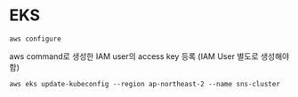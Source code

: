 # EKS

```shell
aws configure
```
aws command로 생성한 IAM user의 access key 등록
(IAM User 별도로 생성해야 함)

```shell
aws eks update-kubeconfig --region ap-northeast-2 --name sns-cluster
```